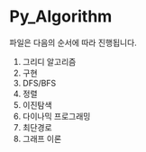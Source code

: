 # Py_Algorithm

파일은 다음의 순서에 따라 진행됩니다.

1. 그리디 알고리즘
2. 구현
3. DFS/BFS
4. 정렬
5. 이진탐색
6. 다이나믹 프로그래밍
7. 최단경로
8. 그래프 이론


